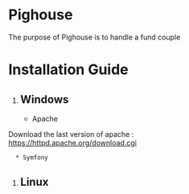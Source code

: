# Pighouse
The purpose of Pighouse is to handle a fund couple

# Installation Guide
1. ## Windows 
      * Apache
      
Download the last version of apache : https://httpd.apache.org/download.cgi

      * Symfony
1. ## Linux
